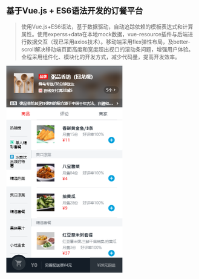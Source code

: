 ## 基于Vue.js + ES6语法开发的订餐平台

>使用Vue.js+ES6语法，基于数据驱动，自动追踪依赖的模板表达式和计算属性。使用experss+data在本地mock数据，vue-resource插件与后端进行数据交互（现已采用axios技术）。移动端采用flex弹性布局，及better-scroll解决移动端页面高度和宽度超出视口的滚动条问题，增强用户体验。全程采用组件化、模块化的开发方式，减少代码量，提高开发效率。

![](./resource/img/elm.png)


